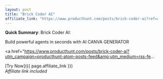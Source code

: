 ```yaml
---
layout: post
title: "Brick Coder AI"
affiliate_link: "https://www.producthunt.com/posts/brick-coder-ai?ref=autoverse&utm_source=autoverse"
---
```


**Quick Summary**: Brick Coder AI: <p>
            Build powerful agents in seconds with AI CANVA GENERATOR
          </p>
          <p>
            <a href="https://www.producthunt.com/posts/brick-coder-ai?utm_campaign=producthunt-atom-posts-feed&amp;utm_medium=rss-fe...

[Try Now]({{ page.affiliate_link }})  
*Affiliate link included*

